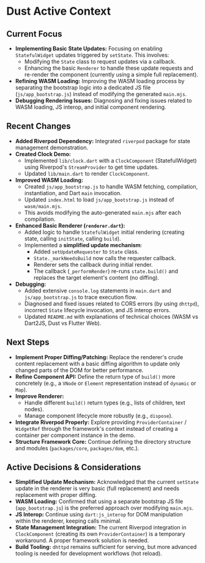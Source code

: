# Dust Active Context

## Current Focus

- **Implementing Basic State Updates:** Focusing on enabling `StatefulWidget`
  updates triggered by `setState`. This involves:
  - Modifying the `State` class to request updates via a callback.
  - Enhancing the basic `Renderer` to handle these update requests and re-render
    the component (currently using a simple full replacement).
- **Refining WASM Loading:** Improving the WASM loading process by separating
  the bootstrap logic into a dedicated JS file (`js/app_bootstrap.js`) instead
  of modifying the generated `main.mjs`.
- **Debugging Rendering Issues:** Diagnosing and fixing issues related to WASM
  loading, JS interop, and initial component rendering.

## Recent Changes

- **Added Riverpod Dependency:** Integrated `riverpod` package for state
  management demonstration.
- **Created Clock Demo:**
  - Implemented `lib/clock.dart` with a `ClockComponent` (StatefulWidget) using
    Riverpod's `StreamProvider` to get time updates.
  - Updated `lib/main.dart` to render `ClockComponent`.
- **Improved WASM Loading:**
  - Created `js/app_bootstrap.js` to handle WASM fetching, compilation,
    instantiation, and Dart `main` invocation.
  - Updated `index.html` to load `js/app_bootstrap.js` instead of
    `wasm/main.mjs`.
  - This avoids modifying the auto-generated `main.mjs` after each compilation.
- **Enhanced Basic Renderer (`renderer.dart`):**
  - Added logic to handle `StatefulWidget` initial rendering (creating state,
    calling `initState`, calling `build`).
  - Implemented a **simplified update mechanism**:
    - Added `setUpdateRequester` to `State` class.
    - `State._markNeedsBuild` now calls the requester callback.
    - Renderer sets the callback during initial render.
    - The callback (`_performRender`) re-runs `state.build()` and replaces the
      target element's content (no diffing).
- **Debugging:**
  - Added extensive `console.log` statements in `main.dart` and
    `js/app_bootstrap.js` to trace execution flow.
  - Diagnosed and fixed issues related to CORS errors (by using `dhttpd`),
    incorrect `State` lifecycle invocation, and JS interop errors.
  - Updated `README.md` with explanations of technical choices (WASM vs Dart2JS,
    Dust vs Flutter Web).

## Next Steps

- **Implement Proper Diffing/Patching:** Replace the renderer's crude content
  replacement with a basic diffing algorithm to update only changed parts of the
  DOM for better performance.
- **Refine Component API:** Define the return type of `build()` more concretely
  (e.g., a `VNode` or `Element` representation instead of `dynamic` or `Map`).
- **Improve Renderer:**
  - Handle different `build()` return types (e.g., lists of children, text
    nodes).
  - Manage component lifecycle more robustly (e.g., `dispose`).
- **Integrate Riverpod Properly:** Explore providing `ProviderContainer` /
  `WidgetRef` through the framework's context instead of creating a container
  per component instance in the demo.
- **Structure Framework Core:** Continue defining the directory structure and
  modules (`packages/core`, `packages/dom`, etc.).

## Active Decisions & Considerations

- **Simplified Update Mechanism:** Acknowledged that the current `setState`
  update in the renderer is very basic (full replacement) and needs replacement
  with proper diffing.
- **WASM Loading:** Confirmed that using a separate bootstrap JS file
  (`app_bootstrap.js`) is the preferred approach over modifying `main.mjs`.
- **JS Interop:** Continue using `dart:js_interop` for DOM manipulation within
  the renderer, keeping calls minimal.
- **State Management Integration:** The current Riverpod integration in
  `ClockComponent` (creating its own `ProviderContainer`) is a temporary
  workaround. A proper framework solution is needed.
- **Build Tooling:** `dhttpd` remains sufficient for serving, but more advanced
  tooling is needed for development workflows (hot reload).
